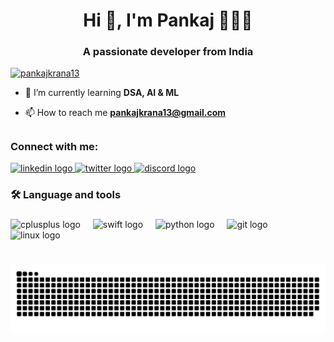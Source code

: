 <h1 align="center">Hi 👋, I'm Pankaj 👨🏻‍💻 </h1>
<h3 align="center">A passionate developer from India</h3>

<p align="left"> <a href="https://twitter.com/pankajkrana13" target="blank"><img src="https://img.shields.io/twitter/follow/pankajkrana13?logo=twitter&style=for-the-badge" alt="pankajkrana13" /></a> </p>


- 🌱 I’m currently learning **DSA, AI & ML**

- 📫 How to reach me **pankajkrana13@gmail.com**

##

<h3 align="left">Connect with me:</h3>
<p align="left">
<div align="left">
  <a href="https://www.linkedin.com/in/pankajkrana" target="_blank">
    <img src="https://img.shields.io/static/v1?message=LinkedIn&logo=linkedin&label=&color=0077B5&logoColor=white&labelColor=&style=for-the-badge" height="35" alt="linkedin logo"  />
  </a>
  <a href="https://x.com/PANKAJKRANA13?t=kcXSkUpnYn6vYDzE-vAYDw&s=09" target="_blank">
    <img src="https://img.shields.io/static/v1?message=Twitter&logo=twitter&label=&color=1DA1F2&logoColor=white&labelColor=&style=for-the-badge" height="35" alt="twitter logo"  />
  </a>
  <a href="https://discordapp.com/users/791273354706944038" target="_blank">
    <img src="https://img.shields.io/static/v1?message=Discord&logo=discord&label=&color=7289DA&logoColor=white&labelColor=&style=for-the-badge" height="35" alt="discord logo"  />
  </a>
</div>

<h3 align="left">🛠 Language and tools</h3>

###
<p>
<div align="left">
  <img src="https://cdn.jsdelivr.net/gh/devicons/devicon/icons/cplusplus/cplusplus-original.svg" height="40" alt="cplusplus logo"  />
  <img width="12" />
  <img src="https://cdn.jsdelivr.net/gh/devicons/devicon/icons/swift/swift-original.svg" height="40" alt="swift logo"  />
  <img width="12" />
  <img src="https://cdn.jsdelivr.net/gh/devicons/devicon/icons/python/python-original.svg" height="40" alt="python logo"  />
  <img width="12" />
  <img src="https://cdn.jsdelivr.net/gh/devicons/devicon/icons/git/git-original.svg" height="40" alt="git logo"  />
  <img width="12" />
  <img src="https://cdn.jsdelivr.net/gh/devicons/devicon/icons/linux/linux-original.svg" height="40" alt="linux logo"  />
</div></p>

###
<br clear="both">
<img src="https://raw.githubusercontent.com/PankajKrana/PankajKrana/output/snake.svg" alt="Snake animation" />


